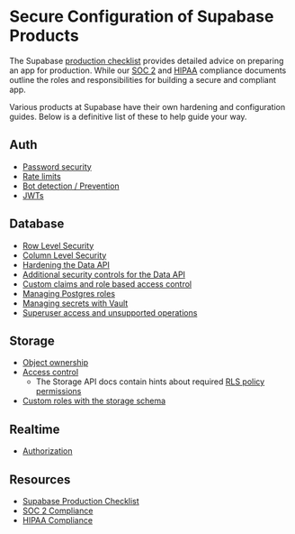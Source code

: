 # Secure Configuration of Supabase Products

The Supabase [production checklist](https://supabase.com/docs/guides/deployment/going-into-prod) provides detailed advice on preparing an app for production. While our [SOC 2](https://supabase.com/docs/guides/security/soc-2-compliance) and [HIPAA](https://supabase.com/docs/guides/security/hipaa-compliance) compliance documents outline the roles and responsibilities for building a secure and compliant app.

Various products at Supabase have their own hardening and configuration guides. Below is a definitive list of these to help guide your way.

## Auth

- [Password security](https://supabase.com/docs/guides/auth/password-security)
- [Rate limits](https://supabase.com/docs/guides/auth/rate-limits)
- [Bot detection / Prevention](https://supabase.com/docs/guides/auth/auth-captcha)
- [JWTs](https://supabase.com/docs/guides/auth/jwts)

## Database

- [Row Level Security](https://supabase.com/docs/guides/database/postgres/row-level-security)
- [Column Level Security](https://supabase.com/docs/guides/database/postgres/column-level-security)
- [Hardening the Data API](https://supabase.com/docs/guides/database/hardening-data-api)
- [Additional security controls for the Data API](https://supabase.com/docs/guides/api/securing-your-api)
- [Custom claims and role based access control](https://supabase.com/docs/guides/database/postgres/custom-claims-and-role-based-access-control-rbac)
- [Managing Postgres roles](https://supabase.com/docs/guides/database/postgres/roles)
- [Managing secrets with Vault](https://supabase.com/docs/guides/database/vault)
- [Superuser access and unsupported operations](https://supabase.com/docs/guides/security/docs/guides/database/postgres/roles-superuser)

## Storage

- [Object ownership](https://supabase.com/docs/guides/storage/security/ownership)
- [Access control](https://supabase.com/docs/guides/storage/security/access-control)
  - The Storage API docs contain hints about required [RLS policy permissions](https://supabase.com/docs/reference/javascript/storage-createbucket)
- [Custom roles with the storage schema](https://supabase.com/docs/guides/storage/schema/custom-roles)

## Realtime

- [Authorization](https://supabase.com/docs/guides/security/docs/guides/realtime/authorization)

## Resources

- [Supabase Production Checklist](https://supabase.com/docs/guides/deployment/going-into-prod)
- [SOC 2 Compliance](https://supabase.com/docs/guides/security/soc-2-compliance)
- [HIPAA Compliance](https://supabase.com/docs/guides/security/hipaa-compliance)
